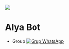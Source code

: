 <p align="left">
    <img src="https://telegra.ph/file/8dd95173db909b52366d9.jpg"
</p>
<h1 align="left">Alya Bot</h1>

* Group
[![Grup WhatsApp](https://img.shields.io/badge/WhatsApp-25D366?style=for-the-badge&logo=whatsapp&logoColor=white)](https://chat.whatsapp.com/LIX42RUhLi15MBXhfvrF6K)
